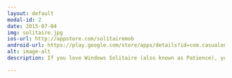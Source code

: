 ```yaml
---
layout: default
modal-id: 2
date: 2015-07-04
img: solitaire.jpg
ios-url: http://appstore.com/solitairemob
android-url: https://play.google.com/store/apps/details?id=com.casualon.games.klondikesolitaire
alt: image-alt
description: If you love Windows Solitaire (also known as Patience), you're going to love Solitaire Mob even more! Available now on your phone, tablet or computer!

---
```

